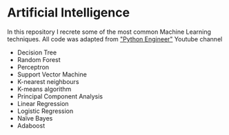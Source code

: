 # Artificial Intelligence

In this repository I recrete some of the most common Machine Learning techniques.
All code was adapted from ["Python Engineer"](https://www.youtube.com/c/PythonEngineer?app=desktop) Youtube channel

* Decision Tree
* Random Forest
* Perceptron
* Support Vector Machine
* K-nearest neighbours
* K-means algorithm
* Principal Component Analysis
* Linear Regression
* Logistic Regression
* Naïve Bayes
* Adaboost

